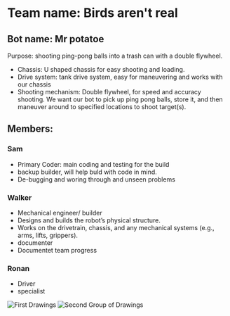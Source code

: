 #  Team name: Birds aren't real
## Bot name: Mr potatoe 
 Purpose: shooting ping-pong balls into a trash can with a double flywheel.
 * Chassis: U shaped chassis for easy shooting and loading.
 * Drive system: tank drive system, easy for maneuvering and works with our chassis
 * Shooting mechanism: Double flywheel, for speed and accuracy shooting.
 We want our bot to pick up ping pong balls, store it, and then maneuver around to specified locations to shoot target(s).

## Members:
### Sam
*  Primary Coder: main coding and testing for the build
*  backup builder, will help buld with code in mind.
*  De-bugging and woring through and unseen problems
### Walker
* Mechanical engineer/ builder
* Designs and builds the robot’s physical structure.
* Works on the drivetrain, chassis, and any mechanical systems (e.g., arms, lifts, grippers).
* documenter
* Documentet team progress
### Ronan
* Driver
* specialist


![First Drawings](https://github.com/user-attachments/assets/528eb90e-a6a7-4680-9db9-25cb488d34b1)
![Second Group of Drawings](https://github.com/user-attachments/assets/cf22a359-7096-438e-b8e8-2364a3b96f80)


